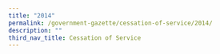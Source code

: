 ```yaml
---
title: "2014"
permalink: /government-gazette/cessation-of-service/2014/
description: ""
third_nav_title: Cessation of Service
---
```

